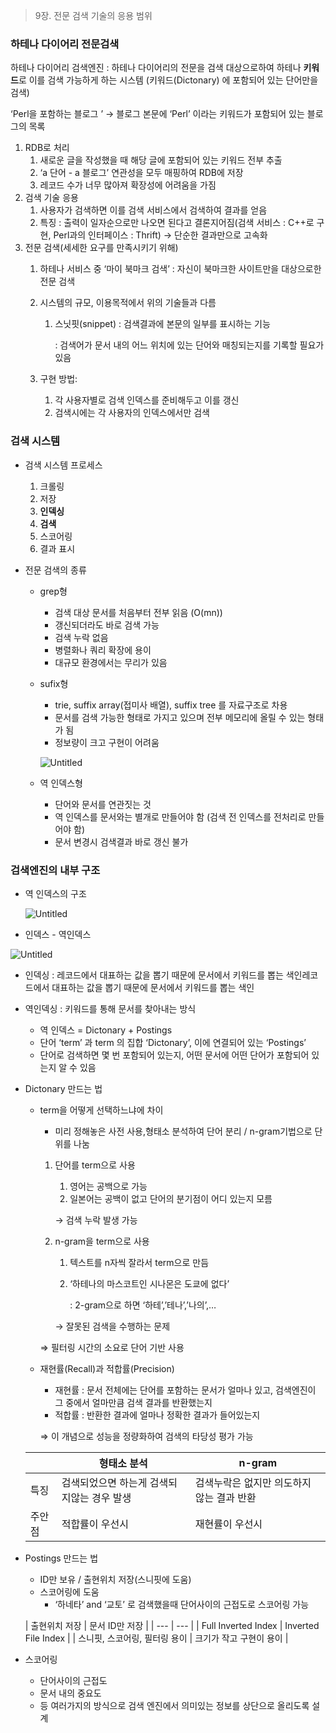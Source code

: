 > 9장. 전문 검색 기술의 응용 범위
>

### 하테나 다이어리 전문검색

하테나 다이어리 검색엔진 : 하테나 다이어리의 전문을 검색 대상으로하여 하테나 **키워드**로 이를 검색 가능하게 하는 시스템 (키워드(Dictonary) 에 포함되어 있는 단어만을 검색)

‘Perl을 포함하는 블로그 ’ → 블로그 본문에 ‘Perl’ 이라는 키워드가 포함되어 있는 블로그의 목록

1. RDB로 처리
    1. 새로운 글을 작성했을 때 해당 글에 포함되어 있는 키워드 전부 추출
    2. ‘a 단어 - a 블로그’ 연관성을 모두 매핑하여 RDB에 저장
    3. 레코드 수가 너무 많아져 확장성에 어려움을 가짐
2. 검색 기술 응용
    1. 사용자가 검색하면 이를 검색 서비스에서 검색하여 결과를 얻음
    2. 특징 : 출력이 일자순으로만 나오면 된다고 결론지어짐(검색 서비스 : C++로 구현, Perl과의 인터페이스 : Thrift) → 단순한 결과만으로 고속화
3. 전문 검색(세세한 요구를 만족시키기 위해)
    1. 하테나 서비스 중 ‘마이 북마크 검색’ : 자신이 북마크한 사이트만을 대상으로한 전문 검색
    2. 시스템의 규모, 이용목적에서 위의 기술들과 다름
        1. 스닛핏(snippet) : 검색결과에 본문의 일부를 표시하는 기능

           : 검색어가 문서 내의 어느 위치에 있는 단어와 매칭되는지를 기록할 필요가 있음

    3. 구현 방법:
        1. 각 사용자별로 검색 인덱스를 준비해두고 이를 갱신
        2. 검색시에는 각 사용자의 인덱스에서만 검색

### 검색 시스템

- 검색 시스템 프로세스
    1. 크롤링
    2. 저장
    3. **인덱싱**
    4. **검색**
    5. 스코어링
    6. 결과 표시

- 전문 검색의 종류
    - grep형
        - 검색 대상 문서를 처음부터 전부 읽음 (O(mn))
        - 갱신되더라도 바로 검색 가능
        - 검색 누락 없음
        - 병렬화나 쿼리 확장에 용이
        - 대규모 환경에서는 무리가 있음
    - sufix형
        - trie, suffix array(접미사 배열), suffix tree 를 자료구조로 차용
        - 문서를 검색 가능한 형태로 가지고 있으며 전부 메모리에 올릴 수 있는 형태가 됨
        - 정보량이 크고 구현이 어려움

      ![Untitled](https://prod-files-secure.s3.us-west-2.amazonaws.com/4eb17d17-9fd9-456b-9cd6-805a7036e822/1b3a47fb-366c-4973-802a-6034eb658b06/Untitled.png)

    - 역 인덱스형
        - 단어와 문서를 연관짓는 것
        - 역 인덱스를 문서와는 별개로 만들어야 함 (검색 전 인덱스를 전처리로 만들어야 함)
        - 문서 변경시 검색결과 바로 갱신 불가

### 검색엔진의 내부 구조

- 역 인덱스의 구조

  ![Untitled](https://prod-files-secure.s3.us-west-2.amazonaws.com/4eb17d17-9fd9-456b-9cd6-805a7036e822/6ac80ce4-4969-4a8f-9177-9c39f1cf7b78/Untitled.png)

- 인덱스 - 역인덱스

![Untitled](https://prod-files-secure.s3.us-west-2.amazonaws.com/4eb17d17-9fd9-456b-9cd6-805a7036e822/e54bf458-ec26-4043-9241-5ecfb6c9765d/Untitled.png)

- 인덱싱 : 레코드에서 대표하는 값을 뽑기 때문에 문서에서 키워드를 뽑는 색인레코드에서 대표하는 값을 뽑기 때문에 문서에서 키워드를 뽑는 색인
- 역인덱싱 : 키워드를 통해 문서를 찾아내는 방식
    - 역 인덱스 = Dictonary + Postings
    - 단어 ‘term’ 과 term 의 집합 ‘Dictonary’, 이에 연결되어 있는 ‘Postings’
    - 단어로 검색하면 몇 번 포함되어 있는지, 어떤 문서에 어떤 단어가 포함되어 있는지 알 수 있음

- Dictonary 만드는 법
    - term을 어떻게 선택하느냐에 차이
        - 미리 정해놓은 사전 사용,형태소 분석하여 단어 분리 / n-gram기법으로 단위를 나눔
        1. 단어를 term으로 사용
            1. 영어는 공백으로 가능
            2. 일본어는 공백이 없고 단어의 분기점이 어디 있는지 모름

           → 검색 누락 발생 가능

        2. n-gram을 term으로 사용
            1. 텍스트를 n자씩 잘라서 term으로 만듬
            2. ‘하테나의 마스코트인 시나몬은 도쿄에 없다’

               : 2-gram으로 하면 ‘하테’,’테나’,’나의’,…

           → 잘못된 검색을 수행하는 문제


        ⇒ 필터링 시간의 소요로 단어 기반 사용
        
    - 재현률(Recall)과 적합률(Precision)
        - 재현률 : 문서 전체에는 단어를 포함하는 문서가 얼마나 있고, 검색엔진이 그 중에서 얼마만큼 검색 결과를 반환했는지
        - 적합률 : 반환한 결과에 얼마나 정확한 결과가 들어있는지
        
        ⇒ 이 개념으로 성능을 정량화하여 검색의 타당성 평가 가능
        
    
    |  | 형태소 분석 | n-gram |
    | --- | --- | --- |
    | 특징 | 검색되었으면 하는게 검색되지않는 경우 발생 | 검색누락은 없지만 의도하지 않는 결과 반환 |
    | 주안점 | 적합률이 우선시 | 재현률이 우선시 |

- Postings 만드는 법
    - ID만 보유 / 출현위치 저장(스니핏에 도움)
    - 스코어링에 도움
        - ‘하네타’ and ‘교토’ 로 검색했을때 단어사이의 근접도로 스코어링 가능

  | 출현위치 저장 | 문서 ID만 저장 |
      | --- | --- |
  | Full Inverted Index | Inverted File Index |
  | 스니핏, 스코어링, 필터링 용이 | 크기가 작고 구현이 용이 |

- 스코어링
    - 단어사이의 근접도
    - 문서 내의 중요도
    - 등 여러가지의 방식으로 검색 엔진에서 의미있는 정보를 상단으로 올리도록 설계